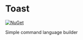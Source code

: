 # Toast
[![NuGet](https://img.shields.io/badge/nuget-1.1.8-blue)](https://www.nuget.org/packages/choshinyoung.Toast/)

Simple command language builder
